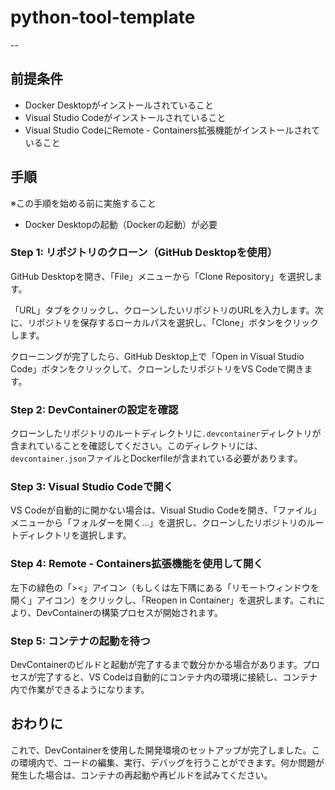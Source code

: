 # python-tool-template
--

## 前提条件
- Docker Desktopがインストールされていること
- Visual Studio Codeがインストールされていること
- Visual Studio CodeにRemote - Containers拡張機能がインストールされていること  

## 手順

※この手順を始める前に実施すること
- Docker Desktopの起動（Dockerの起動）が必要

### Step 1: リポジトリのクローン（GitHub Desktopを使用）

GitHub Desktopを開き、「File」メニューから「Clone Repository」を選択します。

「URL」タブをクリックし、クローンしたいリポジトリのURLを入力します。次に、リポジトリを保存するローカルパスを選択し、「Clone」ボタンをクリックします。

クローニングが完了したら、GitHub Desktop上で「Open in Visual Studio Code」ボタンをクリックして、クローンしたリポジトリをVS Codeで開きます。

### Step 2: DevContainerの設定を確認

クローンしたリポジトリのルートディレクトリに`.devcontainer`ディレクトリが含まれていることを確認してください。このディレクトリには、`devcontainer.json`ファイルとDockerfileが含まれている必要があります。

### Step 3: Visual Studio Codeで開く

VS Codeが自動的に開かない場合は、Visual Studio Codeを開き、「ファイル」メニューから「フォルダーを開く...」を選択し、クローンしたリポジトリのルートディレクトリを選択します。

### Step 4: Remote - Containers拡張機能を使用して開く

左下の緑色の「><」アイコン（もしくは左下隅にある「リモートウィンドウを開く」アイコン）をクリックし、「Reopen in Container」を選択します。これにより、DevContainerの構築プロセスが開始されます。

### Step 5: コンテナの起動を待つ

DevContainerのビルドと起動が完了するまで数分かかる場合があります。プロセスが完了すると、VS Codeは自動的にコンテナ内の環境に接続し、コンテナ内で作業ができるようになります。

## おわりに

これで、DevContainerを使用した開発環境のセットアップが完了しました。この環境内で、コードの編集、実行、デバッグを行うことができます。何か問題が発生した場合は、コンテナの再起動や再ビルドを試みてください。
